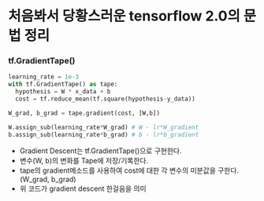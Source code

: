 # 처음봐서 당황스러운 tensorflow 2.0의 문법 정리

### tf.GradientTape()
```python
learning_rate = 1e-3
with tf.GradientTape() as tape:
  hypothesis = W * x_data + b
  cost = tf.reduce_mean(tf.square(hypothesis-y_data))

W_grad, b_grad = tape.gradient(cost, [W,b])

W.assign_sub(learning_rate*W_grad) # W - lr*W_gradient
b.assign_sub(learning_rate*b_grad) # b - lr*b_gradient

```
- Gradient Descent는 tf.GradientTape()으로 구현한다.
- 변수(W, b)의 변화를 Tape에 저장/기록한다.
- tape의 gradient메소드를 사용하여 cost에 대한 각 변수의 미분값을 구한다. (W_grad, b_grad)
- 위 코드가 gradient descent 한걸음을 의미
